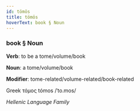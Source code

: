 ```yaml
---
id: tömös
title: tömös
hoverText: book § Noun
---
```


### book § Noun

**Verb**: to be a tome/volume/book

**Noun**: a tome/volume/book

**Modifier**: tome-related/volume-related/book-related

Greek τόμος tómos /ˈto.mos/

*Hellenic Language Family*